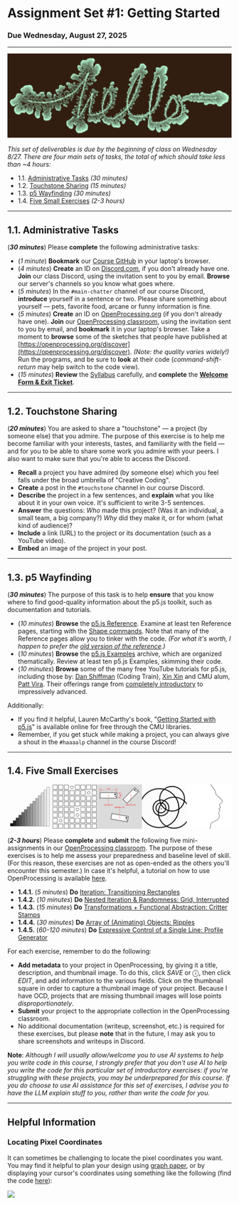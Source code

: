 # Assignment Set #1: Getting Started

### Due Wednesday, August 27, 2025


---

![dendron-banner-hello.png](img/dendron-banner-hello.png)

*This set of deliverables is due by the beginning of class on Wednesday 8/27. There are four main sets of tasks, the total of which should take less than ~4 hours:*

* 1.1. [Administrative Tasks](#11-administrative-tasks) *(30 minutes)*
* 1.2. [Touchstone Sharing](#12-touchstone-sharing) *(15 minutes)*
* 1.3. [p5 Wayfinding](#13-p5-wayfinding) *(30 minutes)*
* 1.4. [Five Small Exercises](#14-five-small-exercises) *(2-3 hours)*


---

## 1.1. Administrative Tasks

(***30 minutes***) Please **complete** the following administrative tasks:

* (*1 minute*) **Bookmark** our [Course GitHub](https://github.com/golanlevin/60-212/blob/main/2025/readme.md) in your laptop's browser.
* (*4 minutes*) **Create** an ID on [Discord.com](https://discord.com/), if you don't already have one. **Join** our class Discord, using the invitation sent to you by email. **Browse** our server's channels so you know what goes where.
* (*5 minutes*) In the `#main-chatter` channel of our course Discord, **introduce** yourself in a sentence or two. Please share something about yourself — pets, favorite food, arcane or funny information is fine.
* (*5 minutes*) **Create** an ID on [OpenProcessing.org](https://openprocessing.org) (if you don't already have one). **Join** our [OpenProcessing classroom](https://openprocessing.org/class/100952#/), using the invitation sent to you by email, and **bookmark** it in your laptop's browser. Take a moment to **browse** some of the sketches that people have published at [https://openprocessing.org/discover](https://openprocessing.org/discover). *(Note: the quality varies widely!)* Run the programs, and be sure to **look** at their code (*command-shift-return* may help switch to the code view).
* (*15 minutes*) **Review** the [Syllabus](https://github.com/golanlevin/60-212/blob/main/2025/syllabus/60-212_syllabus_fall2025.md) carefully, and **complete** the [**Welcome Form & Exit Ticket**](https://forms.gle/L4FDuXApCnWMobiX7).


---

## 1.2. Touchstone Sharing

(***20 minutes***) You are asked to share a "touchstone" — a project (by someone else) that you admire. The purpose of this exercise is to help me become familiar with your interests, tastes, and familiarity with the field — and for you to be able to share some work you admire with your peers. I also want to make sure that you're able to access the Discord. 

* **Recall** a project you have admired (by someone else) which you feel falls under the broad umbrella of "Creative Coding".
* **Create** a post in the `#touchstone` channel in our course Discord. 
* **Describe** the project in a few sentences, and **explain** what you like about it in your own voice. It's sufficient to write 3-5 sentences. 
* **Answer** the questions: *Who* made this project? (Was it an individual, a small team, a big company?) *Why* did they make it, or for whom (what kind of audience)?
* **Include** a link (URL) to the project or its documentation (such as a YouTube video).
* **Embed** an image of the project in your post. 


---

## 1.3. p5 Wayfinding 

(***30 minutes***) The purpose of this task is to help **ensure** that you know where to find good-quality information about the p5.js toolkit, such as documentation and tutorials. 

* (*10 minutes*) **Browse** the [p5.js Reference](https://p5js.org/reference/). Examine at least ten Reference pages, starting with the [Shape commands](https://p5js.org/reference/#Shape). Note that many of the Reference pages allow you to tinker with the code. *(For what it's worth, I happen to prefer the [old version of the reference](https://archive.p5js.org/reference/).)*
* (*10 minutes*) **Browse** the [p5.js Examples](https://archive.p5js.org/examples/) archive, which are organized thematically. Review at least ten p5.js Examples, skimming their code.
* (*10 minutes*) **Browse** some of the many free YouTube tutorials for p5.js, including those by: [Dan Shiffman](https://www.youtube.com/@TheCodingTrain/playlists) (Coding Train), [Xin Xin](https://www.youtube.com/@xinxin1011/videos) and CMU alum, [Patt Vira](https://www.youtube.com/@pattvira/playlists). Their offerings range from [completely introductory](https://www.youtube.com/watch?v=HerCR8bw_GE&list=PLRqwX-V7Uu6Zy51Q-x9tMWIv9cueOFTFA) to impressively advanced.

Additionally: 

* If you find it helpful, Lauren McCarthy's book, "[Getting Started with p5.js](https://learning.oreilly.com/library/view/getting-started-with/9781457186769/?sso_link=yes&sso_link_from=cmu-edu)" is available online for free through the CMU libraries.
* Remember, if you get stuck while making a project, you can always give a shout in the `#haaaalp` channel in the course Discord!


---

## 1.4. Five Small Exercises

![assignment_1_five_exercises.png](img/assignment_1_five_exercises.png)

(***2-3 hours***) Please **complete** and **submit** the following five mini-assignments in our [OpenProcessing classroom](https://openprocessing.org/class/100952#/). The purpose of these exercises is to help me assess your preparedness and baseline level of skill. (For this reason, these exercises are not as open-ended as the others you'll encounter this semester.) In case it's helpful, a tutorial on how to use OpenProcessing is available [here](https://www.youtube.com/watch?v=Oj3DGSCMAOQ).

* **1.4.1.** (*5 minutes*) **Do** [Iteration: Transitioning Rectangles](https://openprocessing.org/class/100952/#/c/100955)
* **1.4.2.** (*10 minutes*) **Do** [Nested Iteration & Randomness: Grid, Interrupted](https://openprocessing.org/class/100952/#/c/100956)
* **1.4.3.** (*15 minutes*) **Do** [Transformations + Functional Abstraction: Critter Stamps](https://openprocessing.org/class/100952/#/c/100957)
* **1.4.4.** (*30 minutes*) **Do** [Array of (Animating) Objects: Ripples](https://openprocessing.org/class/100952/#/c/100958)
* **1.4.5.** (*60-120 minutes*) **Do** [Expressive Control of a Single Line: Profile Generator](https://openprocessing.org/class/100952/#/c/100959)

For each exercise, remember to do the following:

* **Add metadata** to your project in OpenProcessing, by giving it a title, description, and thumbnail image. To do this, click *SAVE* or ⓘ, then click *EDIT*, and add information to the various fields. Click on the thumbnail square in order to capture a thumbnail image of your project. Because I have OCD, projects that are missing thumbnail images will lose points *disproportionately*.
* **Submit** your project to the appropriate collection in the OpenProcessing classroom. 
* No additional documentation (writeup, screenshot, etc.) is required for these exercises, but please **note** that in the future, I may ask you to share screenshots and writeups in Discord.

**Note**: *Although I will usually allow/welcome you to use AI systems to help you write code in this course, I strongly prefer that you don't use AI to help you write the code for this particular set of introductory exercises: if you're struggling with these projects, you may be underprepared for this course. If you do choose to use AI assistance for this set of exercises, I advise you to have the LLM explain stuff to you, rather than write the code for you.*

---

## Helpful Information

### Locating Pixel Coordinates

It can sometimes be challenging to locate the pixel coordinates you want. You may find it helpful to plan your design using [graph paper](https://print-graph-paper.com/), or by displaying your cursor's coordinates using something like the following (find the code [here](https://editor.p5js.org/golan/sketches/vvEg7XbQ4)):

<img src="../../2024/assignments/images/mouse-recording.gif" width="400">






